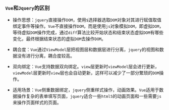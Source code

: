 ### `Vue`和`Jquery`的区别

- 操作思想：`jquery`直接操作`DOM`，使用`$`选择器选取`DOM`对象对其进行赋值取值绑定事件等操作。`Vue`不直接操作`DOM`，而是使用`js`对象模拟`DOM`，即虚拟`DOM`，等待虚拟`DOM`操作完成，通过`diff`算法比较开始状态和结束状态虚拟`DOM`有哪些变化，最终根据结束状态的虚拟`DOM`去操作`DOM`。

- 耦合度：`Vue`通过`ViewModel`层把视图层和数据层进行分离，`jquery`的视图和数据没有进行分离，耦合度较高。
- 双向绑定：`Vue`支持数据双向绑定。`view`层更新时`viewModel`层会进行更新，`viewModel`层更新时`view`层也会自动更新，这样可以减少了一部分繁琐的`DOM`操作。
- 适用场景：`Vue`侧重数据绑定，`jquery`侧重样式操作，动画效果。`Vue`适用于数据操作复杂的表单填写页面，`jquery`适合一些`html5`的动画页面和一些需要`js`来操作页面样式的页面。

